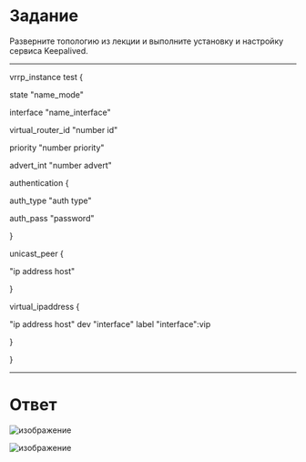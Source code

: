 # Задание
Разверните топологию из лекции и выполните установку и настройку сервиса Keepalived.


---

vrrp_instance test {

state "name_mode"

interface "name_interface"

virtual_router_id "number id"

priority "number priority"

advert_int "number advert"

authentication {

auth_type "auth type"

auth_pass "password"

}

unicast_peer {

"ip address host"

}

virtual_ipaddress {

"ip address host" dev "interface" label "interface":vip

}

}

---

# Ответ

![изображение](https://user-images.githubusercontent.com/107613708/226870875-13ceaeee-de64-4f01-942d-166a8a9022e5.png)

![изображение](https://user-images.githubusercontent.com/107613708/226870927-aea04878-75a1-45be-8ccb-02cc5c337779.png)






